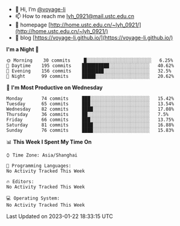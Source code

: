 - 👋 Hi, I’m [@voyage-li](https://github.com/voyage-li/)
- 📫 How to reach me [lyh_0921@mail.ustc.edu.cn](mailto:lyh_0921@mail.ustc.edu.cn)
- 👯 homepage [http://home.ustc.edu.cn/~lyh_0921/](http://home.ustc.edu.cn/~lyh_0921/)
- 🥤 blog [https://voyage-li.github.io/](https://voyage-li.github.io/)

<!--START_SECTION:waka-->
**I'm a Night 🦉** 

```text
🌞 Morning    30 commits     █░░░░░░░░░░░░░░░░░░░░░░░░   6.25% 
🌆 Daytime    195 commits    ██████████░░░░░░░░░░░░░░░   40.62% 
🌃 Evening    156 commits    ████████░░░░░░░░░░░░░░░░░   32.5% 
🌙 Night      99 commits     █████░░░░░░░░░░░░░░░░░░░░   20.62%

```
📅 **I'm Most Productive on Wednesday** 

```text
Monday       74 commits     ███░░░░░░░░░░░░░░░░░░░░░░   15.42% 
Tuesday      65 commits     ███░░░░░░░░░░░░░░░░░░░░░░   13.54% 
Wednesday    82 commits     ████░░░░░░░░░░░░░░░░░░░░░   17.08% 
Thursday     36 commits     ██░░░░░░░░░░░░░░░░░░░░░░░   7.5% 
Friday       66 commits     ███░░░░░░░░░░░░░░░░░░░░░░   13.75% 
Saturday     81 commits     ████░░░░░░░░░░░░░░░░░░░░░   16.88% 
Sunday       76 commits     ████░░░░░░░░░░░░░░░░░░░░░   15.83%

```


📊 **This Week I Spent My Time On** 

```text
⌚︎ Time Zone: Asia/Shanghai

💬 Programming Languages: 
No Activity Tracked This Week

🔥 Editors: 
No Activity Tracked This Week

💻 Operating System: 
No Activity Tracked This Week

```


 Last Updated on 2023-01-22 18:33:15 UTC
<!--END_SECTION:waka-->